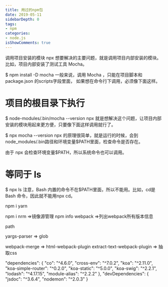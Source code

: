 ```yaml
---
title: 用过的npm包
date: 2019-05-11
sidebarDepth: 0
tags:
- npm
categories:
- node.js
isShowComments: true
---
```



调用项目安装的模块
npx 想要解决的主要问题，就是调用项目内部安装的模块。比如，项目内部安装了测试工具 Mocha。


$ npm install -D mocha
一般来说，调用 Mocha ，只能在项目脚本和 package.json 的scripts字段里面， 如果想在命令行下调用，必须像下面这样。


# 项目的根目录下执行
$ node-modules/.bin/mocha --version
npx 就是想解决这个问题，让项目内部安装的模块用起来更方便，只要像下面这样调用就行了。


$ npx mocha --version
npx 的原理很简单，就是运行的时候，会到node_modules/.bin路径和环境变量$PATH里面，检查命令是否存在。

由于 npx 会检查环境变量$PATH，所以系统命令也可以调用。


# 等同于 ls
$ npx ls
注意，Bash 内置的命令不在$PATH里面，所以不能用。比如，cd是 Bash 命令，因此就不能用npx cd。
















npm i yarn

npm i nrm =>镜像源管理
npm info webpack =>列出webpack所有版本信息

path

yargs-parser =>
glob


webpack-merge =>
html-webpack-plugin
extract-text-webpack-plugin => 抽取css


"dependencies": {
    "co": "^4.6.0",
    "cross-env": "^7.0.2",
    "koa": "^2.11.0",
    "koa-simple-router": "^0.2.0",
    "koa-static": "^5.0.0",
    "koa-swig": "^2.2.1",
    "lodash": "^4.17.15",
    "module-alias": "^2.2.2"
  },
  "devDependencies": {
    "jsdoc": "^3.6.4",
    "nodemon": "^2.0.3"
  }

